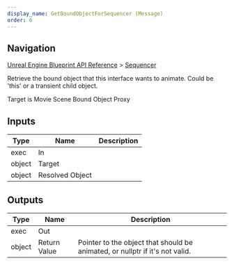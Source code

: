 ```yaml
---
display_name: GetBoundObjectForSequencer (Message)
order: 6
---
```

## Navigation

[Unreal Engine Blueprint API Reference](https://dev.epicgames.com/documentation/en-us/unreal-engine/BlueprintAPI) > [Sequencer](https://dev.epicgames.com/documentation/en-us/unreal-engine/BlueprintAPI/Sequencer)

Retrieve the bound object that this interface wants to animate. Could be 'this' or a transient child object.

Target is Movie Scene Bound Object Proxy

## Inputs

| Type | Name | Description |
| --- | --- | --- |
| exec | In |  |
| object | Target |  |
| object | Resolved Object |  |

## Outputs

| Type | Name | Description |
| --- | --- | --- |
| exec | Out |  |
| object | Return Value | Pointer to the object that should be animated, or nullptr if it's not valid. |
